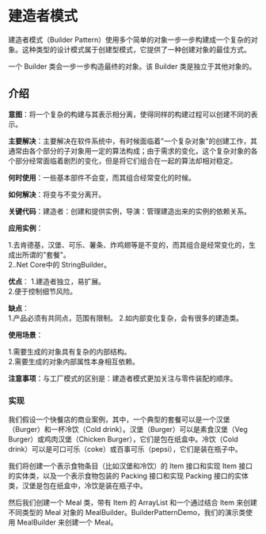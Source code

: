 # 建造者模式

建造者模式（Builder Pattern）使用多个简单的对象一步一步构建成一个复杂的对象。这种类型的设计模式属于创建型模式，它提供了一种创建对象的最佳方式。

一个 Builder 类会一步一步构造最终的对象。该 Builder 类是独立于其他对象的。

## 介绍

__意图__：将一个复杂的构建与其表示相分离，使得同样的构建过程可以创建不同的表示。

__主要解决__：主要解决在软件系统中，有时候面临着"一个复杂对象"的创建工作，其通常由各个部分的子对象用一定的算法构成；由于需求的变化，这个复杂对象的各个部分经常面临着剧烈的变化，但是将它们组合在一起的算法却相对稳定。

__何时使用__：一些基本部件不会变，而其组合经常变化的时候。

__如何解决__：将变与不变分离开。

__关键代码__：建造者：创建和提供实例，导演：管理建造出来的实例的依赖关系。

__应用实例__：

1.去肯德基，汉堡、可乐、薯条、炸鸡翅等是不变的，而其组合是经常变化的，生成出所谓的"套餐"。  
2..Net Core中的 StringBuilder。

__优点__：
1.建造者独立，易扩展。  
2.便于控制细节风险。

__缺点__：  
1.产品必须有共同点，范围有限制。
2.如内部变化复杂，会有很多的建造类。

__使用场景__：

1.需要生成的对象具有复杂的内部结构。  
2.需要生成的对象内部属性本身相互依赖。

__注意事项__：与工厂模式的区别是：建造者模式更加关注与零件装配的顺序。

### 实现

我们假设一个快餐店的商业案例，其中，一个典型的套餐可以是一个汉堡（Burger）和一杯冷饮（Cold drink）。汉堡（Burger）可以是素食汉堡（Veg Burger）或鸡肉汉堡（Chicken Burger），它们是包在纸盒中。冷饮（Cold drink）可以是可口可乐（coke）或百事可乐（pepsi），它们是装在瓶子中。

我们将创建一个表示食物条目（比如汉堡和冷饮）的 Item 接口和实现 Item 接口的实体类，以及一个表示食物包装的 Packing 接口和实现 Packing 接口的实体类，汉堡是包在纸盒中，冷饮是装在瓶子中。

然后我们创建一个 Meal 类，带有 Item 的 ArrayList 和一个通过结合 Item 来创建不同类型的 Meal 对象的 MealBuilder。BuilderPatternDemo，我们的演示类使用 MealBuilder 来创建一个 Meal。
